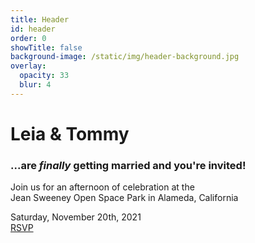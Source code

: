 ```yaml
---
title: Header
id: header
order: 0
showTitle: false
background-image: /static/img/header-background.jpg
overlay:
  opacity: 33
  blur: 4
---
```

# Leia <span>&</span> Tommy

### ...are *finally* getting married and you're invited!

Join us for an afternoon of celebration at the\
Jean Sweeney Open Space Park in Alameda, California

Saturday, November 20th, 2021\
[RSVP](/#rsvp)